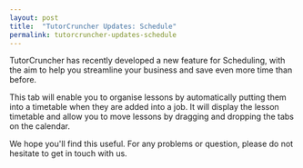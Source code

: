 ```yaml
---
layout: post
title:  "TutorCruncher Updates: Schedule"
permalink: tutorcruncher-updates-schedule
---
```

TutorCruncher has recently developed a new feature for Scheduling, with the
aim to help you streamline your business and save even more time than before.

This tab will enable you to organise lessons by automatically putting them
into a timetable when they are added into a job. It will display the lesson
timetable and allow you to move lessons by dragging and dropping the tabs on
the calendar.

We hope you'll find this useful. For any problems or question, please do not
hesitate to get in touch with us.
